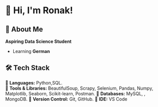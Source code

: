 # 👋 Hi, I'm Ronak!  

## 🚀 About Me  
**Aspiring Data Science Student**
- Learning **German**  

## 🛠️ Tech Stack  
🔹 **Languages:** Python,SQL.  
🔹 **Tools & Libraries:** BeautifulSoup, Scrapy, Selenium, Pandas, Numpy, Matplotlib, Seaborn, Scikit-learn, Postman.
🔹 **Databases:** MySQL, , MongoDB.
🔹 **Version Control:** Git, GitHub.
🔹 **IDE:** VS Code


